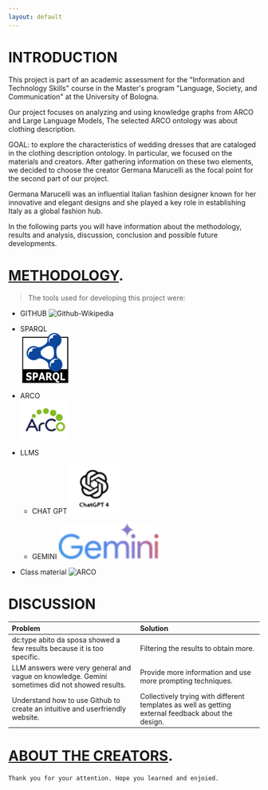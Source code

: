 ```yaml
---
layout: default
---
```

# INTRODUCTION

This project is part of an academic assessment for the "Information and Technology Skills" course in the Master's program "Language, Society, and Communication" at the University of Bologna.

Our project focuses on analyzing and using knowledge graphs from ARCO and Large Language Models, The selected ARCO ontology was about clothing description. 

GOAL: to explore the characteristics of wedding dresses that are cataloged in the clothing description ontology. In particular, we focused on the materials and creators. After gathering information on these two elements, we decided to choose the creator Germana Marucelli as the focal point for the second part of our project. 

Germana Marucelli was an influential Italian fashion designer known for her innovative and elegant designs and she played a key role in establishing Italy as a global fashion hub.  

In the following parts you will have information about the methodology, results and analysis, discussion, conclusion and possible future developments.

# [METHODOLOGY](./another-page.html).

> The tools used for developing this project were: 
>
*  GITHUB 
![Github-Wikipedia](https://upload.wikimedia.org/wikipedia/commons/thumb/c/c2/GitHub_Invertocat_Logo.svg/100px-GitHub_Invertocat_Logo.svg.png)

*  SPARQL  
![SPARQL](sparkl.png) 

*  ARCO  
![ARCO](Arco.png)


- LLMS
  
  - CHAT GPT
![CHATGPT](CHATGPT.png) 
 
  - GEMINI
![GEMINI](gemini.svg) 
  

*  Class material 
   ![ARCO](https://upload.wikimedia.org/wikipedia/commons/thumb/d/d0/Seal_of_the_University_of_Bologna.svg/100px-Seal_of_the_University_of_Bologna.svg.png)
  

# DISCUSSION

| Problem        | Solution        | 
|:-------------|:------------------|
| dc:type abito da sposa showed a few results because it is too specific. | Filtering the results to obtain more. | 
| LLM answers were very general and vague on knowledge. Gemini sometimes did not showed results. | Provide more information and use more prompting techniques. | 
| Understand how to use Github to create an intuitive and userfriendly website. | Collectively trying with different templates as well as getting external feedback about the design.| 

# [ABOUT THE CREATORS](./another-page3.html).
```
Thank you for your attention. Hope you learned and enjoied.
```

